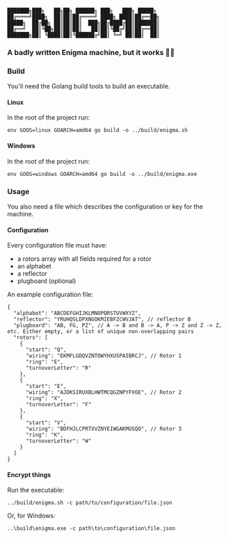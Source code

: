```
███████╗███╗   ██╗██╗ ██████╗ ███╗   ███╗ █████╗ 
██╔════╝████╗  ██║██║██╔════╝ ████╗ ████║██╔══██╗
█████╗  ██╔██╗ ██║██║██║  ███╗██╔████╔██║███████║
██╔══╝  ██║╚██╗██║██║██║   ██║██║╚██╔╝██║██╔══██║
███████╗██║ ╚████║██║╚██████╔╝██║ ╚═╝ ██║██║  ██║
```
### A badly written Enigma machine, but it works 🤷‍♂️

### Build
You'll need the Golang build tools to build an executable.

#### Linux
In the root of the project run:
```
env GOOS=linux GOARCH=amd64 go build -o ../build/enigma.sh
```

#### Windows
In the root of the project run:
```
env GOOS=windows GOARCH=amd64 go build -o ../build/enigma.exe 
```

### Usage
You also need a file which describes the configuration or key for the machine.

#### Configuration
Every configuration file must have:
- a rotors array with all fields required for a rotor
- an alphabet
- a reflector
- plugboard (optional)

An example configuration file:
```
{
  "alphabet": "ABCDEFGHIJKLMNOPQRSTUVWXYZ",
  "reflector": "YRUHQSLDPXNGOKMIEBFZCWVJAT", // reflector B
  "plugboard": "AB, FG, PZ", // A -> B and B -> A, P -> Z and Z -> Z, etc. Either empty, or a list of unique non-overlapping pairs
  "rotors": [
    {
      "start": "Q",
      "wiring": "EKMFLGDQVZNTOWYHXUSPAIBRCJ", // Rotor 1
      "ring": "E",
      "turnoverLetter": "R"
    },
    {
      "start": "E",
      "wiring": "AJDKSIRUXBLHWTMCQGZNPYFVOE", // Rotor 2
      "ring": "X",
      "turnoverLetter": "F"
    },
    {
      "start": "V",
      "wiring": "BDFHJLCPRTXVZNYEIWGAKMUSQO", // Rotor 3
      "ring": "K",
      "turnoverLetter": "W"
    }
  ]
}
```

#### Encrypt things
Run the executable:

```
../build/enigma.sh -c path/to/configuration/file.json 
```
Or, for Windows:

```
..\build\enigma.exe -c path\to\configuration\file.json 
```

